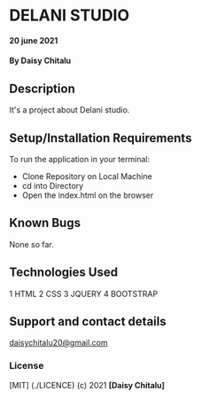 # DELANI STUDIO
####  20 june 2021
#### By **Daisy Chitalu**
## Description
It's a project about Delani studio.
## Setup/Installation Requirements
To run the application in your terminal:
* Clone Repository on Local Machine 
* cd into Directory 
* Open the index.html on the browser
## Known Bugs
None so far.
## Technologies Used
1 HTML
2 CSS
3 JQUERY
4 BOOTSTRAP
## Support and contact details
daisychitalu20@gmail.com
### License
[MIT] (./LICENCE) (c) 2021 **[Daisy Chitalu]**
